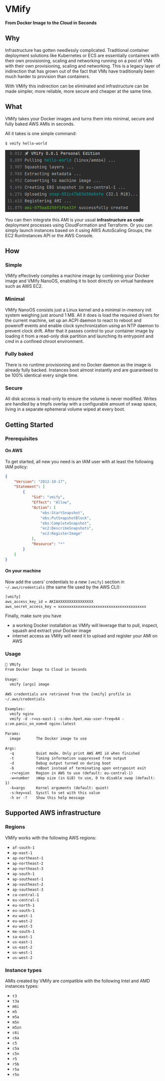 # VMify
**From Docker Image to the Cloud in Seconds**

## Why

Infrastructure has gotten needlessly complicated. Traditional container deployment solutions like Kubernetes or ECS
are essentially containers with their own provisioning, scaling and networking running on a pool of VMs with their own
provisioning, scaling and networking. This is a legacy layer of indirection that has grown out of the fact that VMs
have traditionally been much harder to provision than containers.

With VMify this indirection can be eliminated and infrastructure can be made simpler, more reliable, more secure and
cheaper at the same time.

## What

VMify takes your Docker images and turns them into minimal, secure and fully baked AWS AMIs in seconds. 

All it takes is one simple command:

`$ vmify hello-world`

![Output](screenshot.png?raw=true)

You can then integrate this AMI is your usual **infrastructure as code** deployment processes using CloudFormation and Terraform.
Or you can simply launch instances based on it using AWS AutoScaling Groups, the EC2 RunInstances API or the AWS Console.

## How

### Simple
VMify effectively compiles a machine image by combining your Docker image and VMify NanoOS, enabling it to boot directly
on virtual hardware such as AWS EC2.

### Minimal
VMify NanoOS consists just a Linux kernel and a minimal in-memory init system weighing just around 1 MB. All it does is
load the required drivers for the current machine, set up an ACPI daemon to react to reboot and poweroff events and
enable clock synchronization using an NTP daemon to prevent clock drift. After that it passes control to your container
image by loading it from a read-only disk partition and launching its entrypoint and cmd in a confined chroot
environment.

### Fully baked
There is no runtime provisioning and no Docker daemon as the image is already fully backed. Instances boot almost
instantly and are guaranteed to be 100% identical every single time.

### Secure
All disk access is read-only to ensure the volume is never modified. Writes are handled by a tmpfs overlay with a 
configurable amount of swap space, living in a separate ephemeral volume wiped at every boot.

## Getting Started

### Prerequisites

#### On AWS
To get started, all new you need is an IAM user with at least the following IAM policy:
```json
{
    "Version": "2012-10-17",
    "Statement": [
        {
            "Sid": "vmify",
            "Effect": "Allow",
            "Action": [
                "ebs:StartSnapshot",
                "ebs:PutSnapshotBlock",
                "ebs:CompleteSnapshot",
                "ec2:DescribeSnapshots",
                "ec2:RegisterImage"
            ],
            "Resource": "*"
        }
    ]
}
```

#### On your machine
Now add the users' credentials to a new `[vmify]` section in `~/.aws/credentials` (the same file used by the AWS CLI):
```
[vmify]
aws_access_key_id = AKIAXXXXXXXXXXXXXXXX
aws_secret_access_key = xxxxxxxxxxxxxxxxxxxxxxxxxxxxxxxxxxxxxxxx
```

Finally, make sure you have
- a working Docker installation as VMify will leverage that to pull, inspect, squash and
extract your Docker image
- internet access as VMify will need it to upload and register your AMI on AWS

### Usage

```
🚀 VMify
From Docker Image to Cloud in Seconds

Usage: 
  vmify [args] image

AWS credentials are retrieved from the [vmify] profile in ~/.aws/credentials

Examples:
  vmify nginx
  vmify -d -r=us-east-1 -s:dev.hpet.max-user-freq=64 -s:vm.panic_on_oom=0 nginx:latest

Params:
  image       The Docker image to use
  
Args:
  -q          Quiet mode. Only print AWS AMI id when finished
  -t          Timing information suppressed from output
  -d          Debug output turned on during boot
  -b          reBoot instead of terminating upon entrypoint exit
  -r=region   Region in AWS to use (default: eu-central-1)
  -w=number   sWap size (in GiB) to use, 0 to disable swap (default: 1)
  -k=args     Kernel arguments (default: quiet)
  -s:key=val  Sysctl to set with this value
  -h or -?    Show this help message
```

## Supported AWS infrastructure

### Regions

VMify works with the following AWS regions:
- `af-south-1`
- `ap-east-1`
- `ap-northeast-1`
- `ap-northeast-2`
- `ap-northeast-3`
- `ap-south-1`
- `ap-southeast-1`
- `ap-southeast-2`
- `ap-southeast-3`
- `ca-central-1`
- `eu-central-1`
- `eu-north-1`
- `eu-south-1`
- `eu-west-1`
- `eu-west-2`
- `eu-west-3`
- `me-south-1`
- `sa-east-1`
- `us-east-1`
- `us-east-2`
- `us-west-1`
- `us-west-2`

### Instance types

AMIs created by VMify are compatible with the following Intel and AMD instances types:
- `t3`
- `t3a`
- `m6i`
- `m5`
- `m5a`
- `m5n`
- `m5zn`
- `c6i`
- `c6a`
- `c5`
- `c5a`
- `c5n`
- `r5`
- `r5b`
- `r5a`
- `r5n`